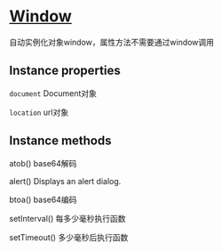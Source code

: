 # [Window](https://developer.mozilla.org/en-US/docs/Web/API/Window)

自动实例化对象window，属性方法不需要通过window调用

## Instance properties

`document` Document对象

`location` url对象

## Instance methods

atob() base64解码

alert() Displays an alert dialog.

btoa() base64编码

setInterval() 每多少毫秒执行函数

setTimeout() 多少毫秒后执行函数
